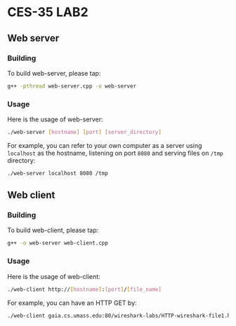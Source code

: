 # CES-35 LAB2

## Web server

### Building
To build web-server, please tap:
```sh
g++ -pthread web-server.cpp -o web-server
```

### Usage
Here is the usage of web-server:
```sh
./web-server [hostname] [port] [server_directory]
```
For example, you can refer to your own computer as a server using `localhost` as the hostname, listening on port `8080` and serving files on `/tmp` directory:
```sh
./web-server localhost 8080 /tmp
```

## Web client

### Building
To build web-client, please tap:
```sh
g++ -o web-server web-client.cpp
```  

### Usage
Here is the usage of web-client:
```sh
./web-client http://[hostname]:[port]/[file_name]
```

For example, you can have an HTTP GET by:
```sh
./web-client gaia.cs.umass.edu:80/wireshark-labs/HTTP-wireshark-file1.html
```
